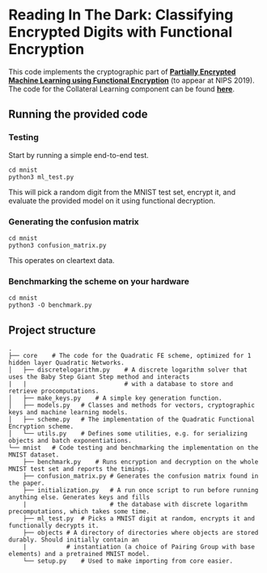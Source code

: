 # Reading In The Dark: Classifying Encrypted Digits with Functional Encryption

This code implements the cryptographic part of
[**Partially Encrypted Machine Learning using Functional Encryption**](https://arxiv.org/abs/1905.10214) (to appear at
NIPS 2019). The code for the Collateral Learning component can be found
[**here**](https://github.com/LaRiffle/collateral-learning).

## Running the provided code

### Testing

Start by running a simple end-to-end test.
~~~~
cd mnist
python3 ml_test.py
~~~~
This will pick a random digit from the MNIST test set, encrypt it, and evaluate the provided model on it using functional decryption.

### Generating the confusion matrix

~~~~
cd mnist
python3 confusion_matrix.py
~~~~
This operates on cleartext data.

### Benchmarking the scheme on your hardware

~~~~
cd mnist
python3 -O benchmark.py
~~~~

## Project structure

```
.
├── core    # The code for the Quadratic FE scheme, optimized for 1 hidden layer Quadratic Networks.
│   ├── discretelogarithm.py    # A discrete logarithm solver that uses the Baby Step Giant Step method and interacts
|   |                           # with a database to store and retrieve procomputations.
│   ├── make_keys.py    # A simple key generation function.
│   ├── models.py   # Classes and methods for vectors, cryptographic keys and machine learning models.
│   ├── scheme.py   # The implementation of the Quadratic Functional Encryption scheme.
│   └── utils.py    # Defines some utilities, e.g. for serializing objects and batch exponentiations.
└── mnist   # Code testing and benchmarking the implementation on the MNIST dataset.
    ├── benchmark.py    # Runs encryption and decryption on the whole MNIST test set and reports the timings.
    ├── confusion_matrix.py # Generates the confusion matrix found in the paper.
    ├── initialization.py   # A run once script to run before running anything else. Generates keys and fills
    |                       # the database with discrete logarithm precomputations, which takes some time.
    ├── ml_test.py  # Picks a MNIST digit at random, encrypts it and functionally decrypts it.
    ├── objects # A directory of directories where objects are stored durably. Should initially contain an
    |           # instantiation (a choice of Pairing Group with base elements) and a pretrained MNIST model.
    └── setup.py    # Used to make importing from core easier.
```

